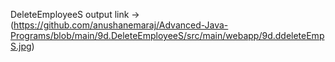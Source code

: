 DeleteEmployeeS output link ->(https://github.com/anushanemaraj/Advanced-Java-Programs/blob/main/9d.DeleteEmployeeS/src/main/webapp/9d.ddeleteEmpS.jpg)
